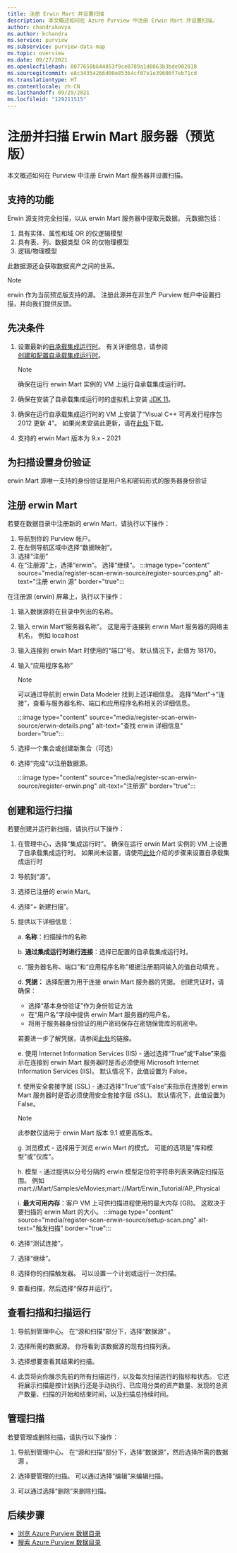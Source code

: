 ```yaml
---
title: 注册 Erwin Mart 并设置扫描
description: 本文概述如何在 Azure Purview 中注册 Erwin Mart 并设置扫描。
author: chandrakavya
ms.author: kchandra
ms.service: purview
ms.subservice: purview-data-map
ms.topic: overview
ms.date: 09/27/2021
ms.openlocfilehash: 8077658b644853f9ce0789a1d0863b3bde902818
ms.sourcegitcommit: e8c34354266d00e85364cf07e1e39600f7eb71cd
ms.translationtype: HT
ms.contentlocale: zh-CN
ms.lasthandoff: 09/29/2021
ms.locfileid: "129211515"
---
```

# <a name="register-and-scan-erwin-mart-server-preview"></a>注册并扫描 Erwin Mart 服务器（预览版）

本文概述如何在 Purview 中注册 Erwin Mart 服务器并设置扫描。

## <a name="supported-capabilities"></a>支持的功能

Erwin 源支持完全扫描，以从 erwin Mart 服务器中提取元数据。 元数据包括：

1.  具有实体、属性和域 OR 的仅逻辑模型
2.  具有表、列、数据类型 OR 的仅物理模型
3.  逻辑/物理模型

此数据源还会获取数据资产之间的世系。

> [!Note]
> erwin 作为当前预览版支持的源。 注册此源并在非生产 Purview 帐户中设置扫描，并向我们提供反馈。

## <a name="prerequisites"></a>先决条件

1.  设置最新的[自承载集成运行时](https://www.microsoft.com/download/details.aspx?id=39717)。
    有关详细信息，请参阅  
    [创建和配置自承载集成运行时](../data-factory/create-self-hosted-integration-runtime.md)。

    > [!Note]
    > 确保在运行 erwin Mart 实例的 VM 上运行自承载集成运行时。

2.  确保在安装了自承载集成运行时的虚拟机上安装 [JDK 11](https://www.oracle.com/java/technologies/javase-jdk11-downloads.html)。

3.  确保在运行自承载集成运行时的 VM 上安装了“Visual C++ 可再发行程序包 2012 更新 4”。 如果尚未安装此更新，请在[此处](https://www.microsoft.com/download/details.aspx?id=30679)下载。

4.  支持的 erwin Mart 版本为 9.x - 2021

## <a name="setting-up-authentication-for-a-scan"></a>为扫描设置身份验证

erwin Mart 源唯一支持的身份验证是用户名和密码形式的服务器身份验证

## <a name="register-an-erwin-mart"></a>注册 erwin Mart

若要在数据目录中注册新的 erwin Mart，请执行以下操作：

1. 导航到你的 Purview 帐户。
1. 在左侧导航区域中选择“数据映射”。
1. 选择“注册”
1. 在“注册源”上，选择“erwin”。 选择“继续”。
    :::image type="content" source="media/register-scan-erwin-source/register-sources.png" alt-text="注册 erwin 源" border="true":::

在注册源 (erwin) 屏幕上，执行以下操作：

1.  输入数据源将在目录中列出的名称。

2.  输入 erwin Mart“服务器名称”。 这是用于连接到 erwin Mart 服务器的网络主机名， 例如 localhost

3.  输入连接到 erwin Mart 时使用的“端口”号。 默认情况下，此值为 18170。

4.  输入“应用程序名称”

    >[!Note]
    > 可以通过导航到 erwin Data Modeler 找到上述详细信息。 选择“Mart”-\>“连接”，查看与服务器名称、端口和应用程序名称相关的详细信息。

    :::image type="content" source="media/register-scan-erwin-source/erwin-details.png" alt-text="查找 erwin 详细信息" border="true":::
    
5.  选择一个集合或创建新集合（可选）

6.  选择“完成”以注册数据源。

    :::image type="content" source="media/register-scan-erwin-source/register-erwin.png" alt-text="注册源" border="true":::
    

## <a name="creating-and-running-a-scan"></a>创建和运行扫描

若要创建并运行新扫描，请执行以下操作：

1.  在管理中心，选择“集成运行时”。 确保在运行 erwin Mart 实例的 VM 上设置了自承载集成运行时。 如果尚未设置，请使用[此处](./manage-integration-runtimes.md)介绍的步骤来设置自承载集成运行时

2.  导航到“源”。

3.  选择已注册的 erwin Mart。

4.  选择“+ 新建扫描”。

5.  提供以下详细信息：

    a.  **名称**：扫描操作的名称

    b.  **通过集成运行时进行连接**：选择已配置的自承载集成运行时。

    c.  “服务器名称、端口”和“应用程序名称”根据注册期间输入的值自动填充 。

    d.  **凭据：** 选择配置为用于连接 erwin Mart 服务器的凭据。 创建凭证时，请确保：
    - 选择“基本身份验证”作为身份验证方法
    - 在“用户名”字段中提供 erwin Mart 服务器的用户名。
    - 将用于服务器身份验证的用户密码保存在密钥保管库的机密中。

    若要进一步了解凭据，请参阅[此处](manage-credentials.md)的链接。

    e.  使用 Internet Information Services (IIS) - 通过选择“True”或“False”来指示在连接到 erwin Mart 服务器时是否必须使用 Microsoft Internet Information Services (IIS)。 默认情况下，此值设置为 False。

    f.  使用安全套接字层 (SSL) - 通过选择“True”或“False”来指示在连接到 erwin Mart 服务器时是否必须使用安全套接字层 (SSL)。 默认情况下，此值设置为 False。

    > [!Note]
    > 此参数仅适用于 erwin Mart 版本 9.1 或更高版本。

    g.  浏览模式 - 选择用于浏览 erwin Mart 的模式。 可能的选项是"库和模型"或"仅库"。

    h.  模型 - 通过提供以分号分隔的 erwin 模型定位符字符串列表来确定扫描范围。 例如 mart://Mart/Samples/eMovies;mart://Mart/Erwin_Tutorial/AP_Physical

    i.  **最大可用内存**：客户 VM 上可供扫描进程使用的最大内存 (GB)。 这取决于要扫描的 erwin Mart 的大小。
    :::image type="content" source="media/register-scan-erwin-source/setup-scan.png" alt-text="触发扫描" border="true":::
   

6.  选择“测试连接”。

7.  选择“继续”。

8.  选择你的扫描触发器。 可以设置一个计划或运行一次扫描。

9.  查看扫描，然后选择“保存并运行”。

## <a name="viewing-your-scans-and-scan-runs"></a>查看扫描和扫描运行

1. 导航到管理中心。 在“源和扫描”部分下，选择“数据源” 。

2. 选择所需的数据源。 你将看到该数据源的现有扫描列表。

3. 选择想要查看其结果的扫描。

4. 此页将向你展示先前的所有扫描运行，以及每次扫描运行的指标和状态。 它还将展示扫描是按计划执行还是手动执行、已应用分类的资产数量、发现的总资产数量、扫描的开始和结束时间，以及扫描总持续时间。

## <a name="manage-your-scans"></a>管理扫描

若要管理或删除扫描，请执行以下操作：

1. 导航到管理中心。 在“源和扫描”部分下，选择“数据源”，然后选择所需的数据源 。

2. 选择要管理的扫描。 可以通过选择“编辑”来编辑扫描。

3. 可以通过选择“删除”来删除扫描。

## <a name="next-steps"></a>后续步骤

- [浏览 Azure Purview 数据目录](how-to-browse-catalog.md)
- [搜索 Azure Purview 数据目录](how-to-search-catalog.md)
